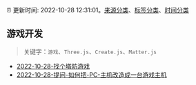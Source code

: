 :alarm_clock: 更新时间: 2022-10-28 12:31:01。[来源分类](../README.md)、[标签分类](../TAGS.md)、[时间分类](../TIMELINE.md)

## 游戏开发


> 关键字：`游戏`、`Three.js`、`Create.js`、`Matter.js`



- [2022-10-28-找个塔防游戏](https://www.v2ex.com/t/890810) 
- [2022-10-28-提问-如何把-PC-主机改造成一台游戏主机](https://www.v2ex.com/t/890780) 